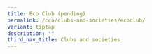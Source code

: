 ```yaml
---
title: Eco Club (pending)
permalink: /cca/clubs-and-societies/ecoclub/
variant: tiptap
description: ""
third_nav_title: Clubs and societies
---
```

